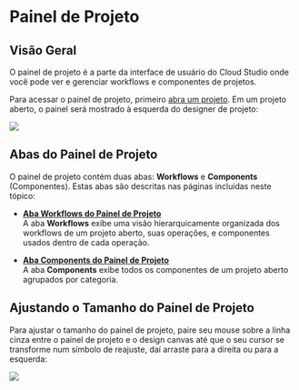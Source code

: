 # Painel de Projeto

[//]: # (This is a translation of Version 51, published on June 22nd, 2022.)

## Visão Geral

O painel de projeto é a parte da interface de usuário do Cloud Studio onde você pode ver e gerenciar workflows e componentes de projetos.

Para acessar o painel de projeto, primeiro [abra um projeto](https://success.jitterbit.com/display/CS/Project+Creation+and+Configuration?showLanguage=pt_BR). Em um projeto aberto, o painel será mostrado à esquerda do designer de projeto:

<span class="confluence-embedded-file-wrapper"><img
src="https://docs-source.jitterbit.com/cs/project/project-designer_project-pane_annotated_pp.png"
class="confluence-embedded-image confluence-external-resource"
data-image-src="https://docs-source.jitterbit.com/cs/project/project-designer_project-pane_annotated_pp.png" /></span>

## Abas do Painel de Projeto

O painel de projeto contém duas abas: **Workflows** e **Components** (Componentes). Estas abas são descritas nas páginas incluídas neste tópico:

-   **[Aba Workflows do Painel de Projeto](https://success.jitterbit.com/display/CS/Project+Pane+Workflows+Tab?showLanguage=pt_BR)**<br/>
    A aba **Workflows** exibe uma visão hierarquicamente organizada dos workflows de um projeto aberto, suas operações, e componentes usados dentro de cada operação.

-   **[Aba Components do Painel de Projeto](https://success.jitterbit.com/display/CS/Project+Pane+Components+Tab?showLanguage=pt_BR)**<br/>
    A aba **Components** exibe todos os componentes de um projeto aberto agrupados por categoria.

## Ajustando o Tamanho do Painel de Projeto

Para ajustar o tamanho do painel de projeto, paire seu mouse sobre a linha cinza entre o painel de projeto e o design canvas até que o seu cursor se transforme num símbolo de reajuste, daí arraste para a direita ou para a esquerda:

<span class="confluence-embedded-file-wrapper"><img
src="https://docs-source.jitterbit.com/cs/project/resize-project-pane.gif"
class="confluence-embedded-image confluence-external-resource"
data-image-src="https://docs-source.jitterbit.com/cs/project/resize-project-pane.gif" /></span>